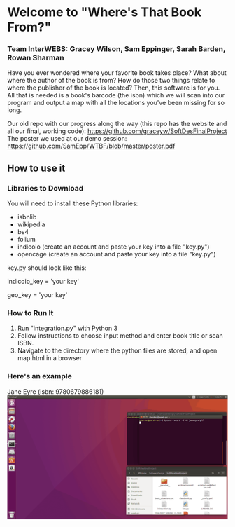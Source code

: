# Welcome to "Where's That Book From?"
### **Team InterWEBS**: Gracey Wilson, Sam Eppinger, Sarah Barden, Rowan Sharman
Have you ever wondered where your favorite book takes place? What about where the author of the book is from? How do those two things relate to where the publisher of the book is located? Then, this software is for you. All that is needed is a book's barcode (the isbn) which we will scan into our program and output a map with all the locations you've been missing for so long.

Our old repo with our progress along the way (this repo has the website and all our final, working code): https://github.com/graceyw/SoftDesFinalProject
The poster we used at our demo session: https://github.com/SamEpp/WTBF/blob/master/poster.pdf

## How to use it

### Libraries to Download
You will need to install these Python libraries:
- isbnlib
- wikipedia
- bs4
- folium
- indicoio (create an account and paste your key into a file "key.py")
- opencage (create an account and paste your key into a file "key.py")

key.py should look like this:

indicoio_key = 'your key'

geo_key = 'your key'

### How to Run It
1. Run "integration.py" with Python 3
2. Follow instructions to choose input method and enter book title or scan ISBN.
3. Navigate to the directory where the python files are stored, and open map.html in a browser

### Here's an example
Jane Eyre (isbn: 9780679886181)
![Jane Eyre gif](/pictures/janeeyre.gif)


